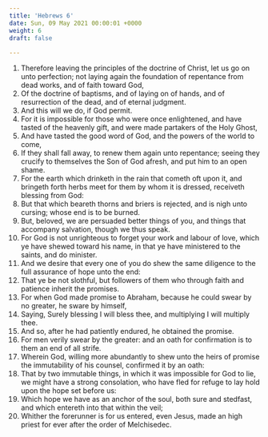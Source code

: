```yaml
---
title: 'Hebrews 6'
date: Sun, 09 May 2021 00:00:01 +0000
weight: 6
draft: false
  
---
```


1. Therefore leaving the principles of the doctrine of Christ, let us go on unto perfection; not laying again the foundation of repentance from dead works, and of faith toward God,
2. Of the doctrine of baptisms, and of laying on of hands, and of resurrection of the dead, and of eternal judgment.
3. And this will we do, if God permit.
4. For it is impossible for those who were once enlightened, and have tasted of the heavenly gift, and were made partakers of the Holy Ghost,
5. And have tasted the good word of God, and the powers of the world to come,
6. If they shall fall away, to renew them again unto repentance; seeing they crucify to themselves the Son of God afresh, and put him to an open shame.
7. For the earth which drinketh in the rain that cometh oft upon it, and bringeth forth herbs meet for them by whom it is dressed, receiveth blessing from God:
8. But that which beareth thorns and briers is rejected, and is nigh unto cursing; whose end is to be burned.
9. But, beloved, we are persuaded better things of you, and things that accompany salvation, though we thus speak.
10. For God is not unrighteous to forget your work and labour of love, which ye have shewed toward his name, in that ye have ministered to the saints, and do minister.
11. And we desire that every one of you do shew the same diligence to the full assurance of hope unto the end:
12. That ye be not slothful, but followers of them who through faith and patience inherit the promises.
13. For when God made promise to Abraham, because he could swear by no greater, he sware by himself,
14. Saying, Surely blessing I will bless thee, and multiplying I will multiply thee.
15. And so, after he had patiently endured, he obtained the promise.
16. For men verily swear by the greater: and an oath for confirmation is to them an end of all strife.
17. Wherein God, willing more abundantly to shew unto the heirs of promise the immutability of his counsel, confirmed it by an oath:
18. That by two immutable things, in which it was impossible for God to lie, we might have a strong consolation, who have fled for refuge to lay hold upon the hope set before us:
19. Which hope we have as an anchor of the soul, both sure and stedfast, and which entereth into that within the veil;
20. Whither the forerunner is for us entered, even Jesus, made an high priest for ever after the order of Melchisedec.
